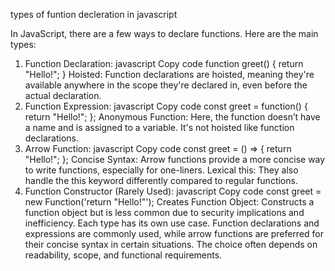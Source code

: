 types of funtion decleration in javascript

In JavaScript, there are a few ways to declare functions. Here are the main types:

1. Function Declaration:
javascript
Copy code
function greet() {
    return "Hello!";
}
Hoisted: Function declarations are hoisted, meaning they're available anywhere in the scope they're declared in, even before the actual declaration.
2. Function Expression:
javascript
Copy code
const greet = function() {
    return "Hello!";
};
Anonymous Function: Here, the function doesn’t have a name and is assigned to a variable. It's not hoisted like function declarations.
3. Arrow Function:
javascript
Copy code
const greet = () => {
    return "Hello!";
};
Concise Syntax: Arrow functions provide a more concise way to write functions, especially for one-liners.
Lexical this: They also handle the this keyword differently compared to regular functions.
4. Function Constructor (Rarely Used):
javascript
Copy code
const greet = new Function('return "Hello!"');
Creates Function Object: Constructs a function object but is less common due to security implications and inefficiency.
Each type has its own use case. Function declarations and expressions are commonly used, while arrow functions are preferred for their concise syntax in certain situations. The choice often depends on readability, scope, and functional requirements.